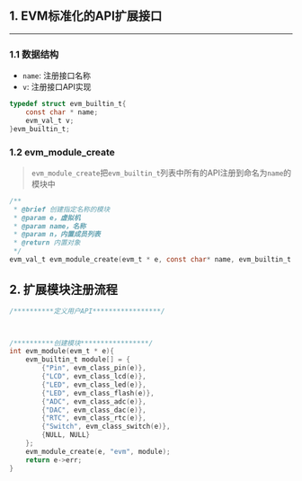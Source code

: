 ## 1. EVM标准化的API扩展接口

---

### 1.1 数据结构

+ `name`: 注册接口名称
+ `v`: 注册接口API实现

```c
typedef struct evm_builtin_t{
    const char * name;
    evm_val_t v;
}evm_builtin_t;

```

### 1.2 evm_module_create

> `evm_module_create`把`evm_builtin_t`列表中所有的API注册到命名为`name`的模块中

```c
/**
 * @brief 创建指定名称的模块
 * @param e，虚拟机
 * @param name，名称
 * @param n，内置成员列表
 * @return 内置对象
 */
evm_val_t evm_module_create(evm_t * e, const char* name, evm_builtin_t *n);
```

## 2. 扩展模块注册流程

```c
/**********定义用户API*****************/



/**********创建模块*****************/
int evm_module(evm_t * e){
	evm_builtin_t module[] = {
		{"Pin", evm_class_pin(e)},
		{"LCD", evm_class_lcd(e)},
		{"LED", evm_class_led(e)},
		{"LED", evm_class_flash(e)},
		{"ADC", evm_class_adc(e)},
		{"DAC", evm_class_dac(e)},
		{"RTC", evm_class_rtc(e)},
		{"Switch", evm_class_switch(e)},
        {NULL, NULL}
    };
    evm_module_create(e, "evm", module);
	return e->err;
}
```
